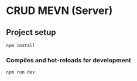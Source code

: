 # CRUD MEVN (Server)

## Project setup
```
npm install
```

### Compiles and hot-reloads for development
```
npm run dev
```
